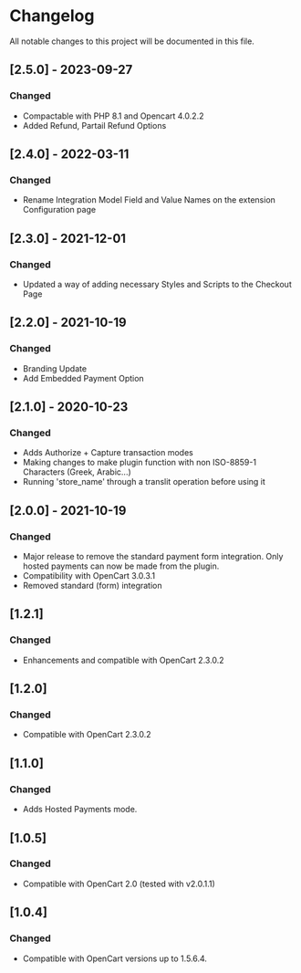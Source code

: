 # Changelog
All notable changes to this project will be documented in this file.

## [2.5.0] - 2023-09-27
### Changed
- Compactable with PHP 8.1 and Opencart 4.0.2.2
- Added Refund, Partail Refund Options

## [2.4.0] - 2022-03-11
### Changed
- Rename Integration Model Field and Value Names on the extension Configuration page


## [2.3.0] - 2021-12-01
### Changed
- Updated a way of adding necessary Styles and Scripts to the Checkout Page


## [2.2.0] - 2021-10-19
### Changed
- Branding Update
- Add Embedded Payment Option


## [2.1.0] - 2020-10-23
### Changed
- Adds Authorize + Capture transaction modes
- Making changes to make plugin function with non ISO-8859-1 Characters (Greek, Arabic...)
- Running 'store_name' through a translit operation before using it


## [2.0.0] - 2021-10-19
### Changed
- Major release to remove the standard payment form integration. Only hosted payments can now be made from the plugin.
- Compatibility with OpenCart 3.0.3.1
- Removed standard (form) integration


## [1.2.1] 
### Changed
- Enhancements and compatible with OpenCart 2.3.0.2


## [1.2.0]
### Changed
- Compatible with OpenCart 2.3.0.2


## [1.1.0]
### Changed
- Adds Hosted Payments mode.


## [1.0.5]
### Changed
- Compatible with OpenCart 2.0 (tested with v2.0.1.1)


## [1.0.4]
### Changed
- Compatible with OpenCart versions up to 1.5.6.4.

